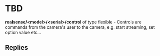 
# TBD


**realsense/\<model\>/\<serial\>/control** of type flexible - Controls are commands from the camera's user to the camera, e.g. start streaming, set option value etc...


## Replies
